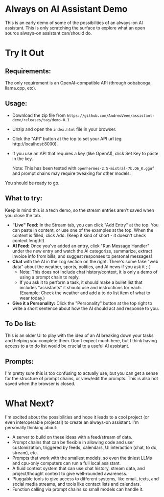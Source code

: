 # Always on AI Assistant Demo

This is an early demo of some of the possibilities of an always-on AI assistant. This is only
scratching the surface to explore what an open source always-on assistant can/should do.

# Try It Out

## Requirements:

The only requirement is an OpenAI-compatible API (through oobabooga, llama.cpp, etc).

## Usage:

- Download the zip file from `https://github.com/AndrewVeee/assistant-demo/releases/tag/demo-0.1`
- Unzip and open the `index.html` file in your browser.
- Click the "API" button at the top to set your API url (eg http://localhost:8000).
- If you use an API that requires a key (like OpenAI), click Set Key to paste in the key.
  
  Note: This has been tested with `openhermes-2.5-mistral-7b.Q6_K.gguf` and prompt chains may require tweaking for other models.

You should be ready to go.

## What to try:

Keep in mind this is a tech demo, so the stream entries aren't saved when you close the tab.

- **"Live" Feed:** In the Stream tab, you can click "Add Entry" at the top. You can paste in content, or use one of the examples at the top. When the content is filled, click Add. (Keep it kind of short - it doesn't check context length!)
- **AI Feed:** Once you've added an entry, click "Run Message Handler" under the new entry and watch the AI categorize, summarize, extract invoice info from bills, and suggest responses to personal messages!
- **Chat** with the AI in the Log section on the right. There's some fake "web data" about the weather, sports, politics, and AI news if you ask it ;-)
  - Note: This does not include chat history/context, it is only a demo of using a prompt chain to reply.
  - If you ask it to perform a task, it should make a bullet list that includes "assistants" it should use and instructions for each. (Example: Check the weather and add a to do list item of what to wear today.)
- **Give it a Personality:** Click the "Personality" button at the top right to write a short sentence about how the AI should act and response to you.

## To Do list:

This is an older UI to play with the idea of an AI breaking down your tasks and helping you complete them. Don't expect much here, but I think having access to a to do list would be crucial to a useful AI assistant.

## Prompts:

I'm pretty sure this is too confusing to actually use, but you can get a sense for the structure of prompt chains, or view/edit the prompts. This is also not saved when the browser is closed.

# What Next?

I'm excited about the possibilities and hope it leads to a cool project (or even interoperable projects!) to create an always-on assistant. I'm personally thinking about:

- A server to build on these ideas with a feed/stream of data.
- Prompt chains that can be flexible in allowing code and user customization, triggered by feeds, calendars, UI interaction (chat, to do, stream), etc.
- Prompts that work with the smallest models, so even the tiniest LLMs and cpu-only computers can run a full local assistant.
- A fluid context system that can use chat history, stream data, and project/thought context to give well-rounded awareness.
- Pluggable tools to give access to different systems, like email, texts, and social media streams, and tools like contact lists and calendars.
- Function calling via prompt chains so small models can handle it.